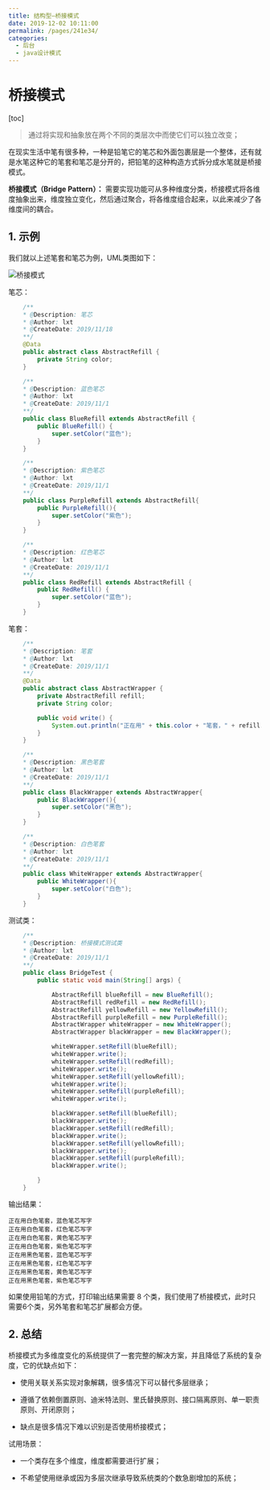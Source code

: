```yaml
---
title: 结构型—桥接模式
date: 2019-12-02 10:11:00
permalink: /pages/241e34/
categories:
  - 后台
  - java设计模式
---
```

# 桥接模式

[toc]

> 通过将实现和抽象放在两个不同的类层次中而使它们可以独立改变；

在现实生活中笔有很多种，一种是铅笔它的笔芯和外面包裹层是一个整体，还有就是水笔这种它的笔套和笔芯是分开的，把铅笔的这种构造方式拆分成水笔就是桥接模式。

**桥接模式（Bridge Pattern）：** 需要实现功能可从多种维度分类，桥接模式将各维度抽象出来，维度独立变化，然后通过聚合，将各维度组合起来，以此来减少了各维度间的耦合。

## 1. 示例

我们就以上述笔套和笔芯为例，UML类图如下：

![桥接模式](https://gitee.com/liuxingtian/markdow/raw/master/02.后台/01.java设计模式/images/bridge/bridge-1.png)

笔芯：

```java
    /**
    * @Description: 笔芯
    * @Author: lxt
    * @CreateDate: 2019/11/18
    **/
    @Data
    public abstract class AbstractRefill {
        private String color;
    }

    /**
    * @Description: 蓝色笔芯
    * @Author: lxt
    * @CreateDate: 2019/11/1
    **/
    public class BlueRefill extends AbstractRefill {
        public BlueRefill() {
            super.setColor("蓝色");
        }
    }

    /**
    * @Description: 紫色笔芯
    * @Author: lxt
    * @CreateDate: 2019/11/1
    **/
    public class PurpleRefill extends AbstractRefill{
        public PurpleRefill(){
            super.setColor("紫色");
        }
    }

    /**
    * @Description: 红色笔芯
    * @Author: lxt
    * @CreateDate: 2019/11/1
    **/
    public class RedRefill extends AbstractRefill {
        public RedRefill() {
            super.setColor("蓝色");
        }
    }
```

笔套：

```java
    /**
    * @Description: 笔套
    * @Author: lxt
    * @CreateDate: 2019/11/1
    **/
    @Data
    public abstract class AbstractWrapper {
        private AbstractRefill refill;
        private String color;

        public void write() {
            System.out.println("正在用" + this.color + "笔套，" + refill.getColor() + "笔芯写字");
        }
    }

    /**
    * @Description: 黑色笔套
    * @Author: lxt
    * @CreateDate: 2019/11/1
    **/
    public class BlackWrapper extends AbstractWrapper{
        public BlackWrapper(){
            super.setColor("黑色");
        }
    }

    /**
    * @Description: 白色笔套
    * @Author: lxt
    * @CreateDate: 2019/11/1
    **/
    public class WhiteWrapper extends AbstractWrapper{
        public WhiteWrapper(){
            super.setColor("白色");
        }
    }
```

测试类：

```java
    /**
    * @Description: 桥接模式测试类
    * @Author: lxt
    * @CreateDate: 2019/11/1
    **/
    public class BridgeTest {
        public static void main(String[] args) {

            AbstractRefill blueRefill = new BlueRefill();
            AbstractRefill redRefill = new RedRefill();
            AbstractRefill yellowRefill = new YellowRefill();
            AbstractRefill purpleRefill = new PurpleRefill();
            AbstractWrapper whiteWrapper = new WhiteWrapper();
            AbstractWrapper blackWrapper = new BlackWrapper();

            whiteWrapper.setRefill(blueRefill);
            whiteWrapper.write();
            whiteWrapper.setRefill(redRefill);
            whiteWrapper.write();
            whiteWrapper.setRefill(yellowRefill);
            whiteWrapper.write();
            whiteWrapper.setRefill(purpleRefill);
            whiteWrapper.write();

            blackWrapper.setRefill(blueRefill);
            blackWrapper.write();
            blackWrapper.setRefill(redRefill);
            blackWrapper.write();
            blackWrapper.setRefill(yellowRefill);
            blackWrapper.write();
            blackWrapper.setRefill(purpleRefill);
            blackWrapper.write();

        }
    }
```

输出结果：

```String
正在用白色笔套，蓝色笔芯写字
正在用白色笔套，红色笔芯写字
正在用白色笔套，黄色笔芯写字
正在用白色笔套，紫色笔芯写字
正在用黑色笔套，蓝色笔芯写字
正在用黑色笔套，红色笔芯写字
正在用黑色笔套，黄色笔芯写字
正在用黑色笔套，紫色笔芯写字
```

如果使用铅笔的方式，打印输出结果需要 8 个类，我们使用了桥接模式，此时只需要6个类，另外笔套和笔芯扩展都会方便。

## 2. 总结

桥接模式为多维度变化的系统提供了一套完整的解决方案，并且降低了系统的复杂度，它的优缺点如下：

- 使用关联关系实现对象解耦，很多情况下可以替代多层继承；

- 遵循了依赖倒置原则、迪米特法则、里氏替换原则、接口隔离原则、单一职责原则、开闭原则；

- 缺点是很多情况下难以识别是否使用桥接模式；

试用场景：

- 一个类存在多个维度，维度都需要进行扩展；

- 不希望使用继承或因为多层次继承导致系统类的个数急剧增加的系统；
